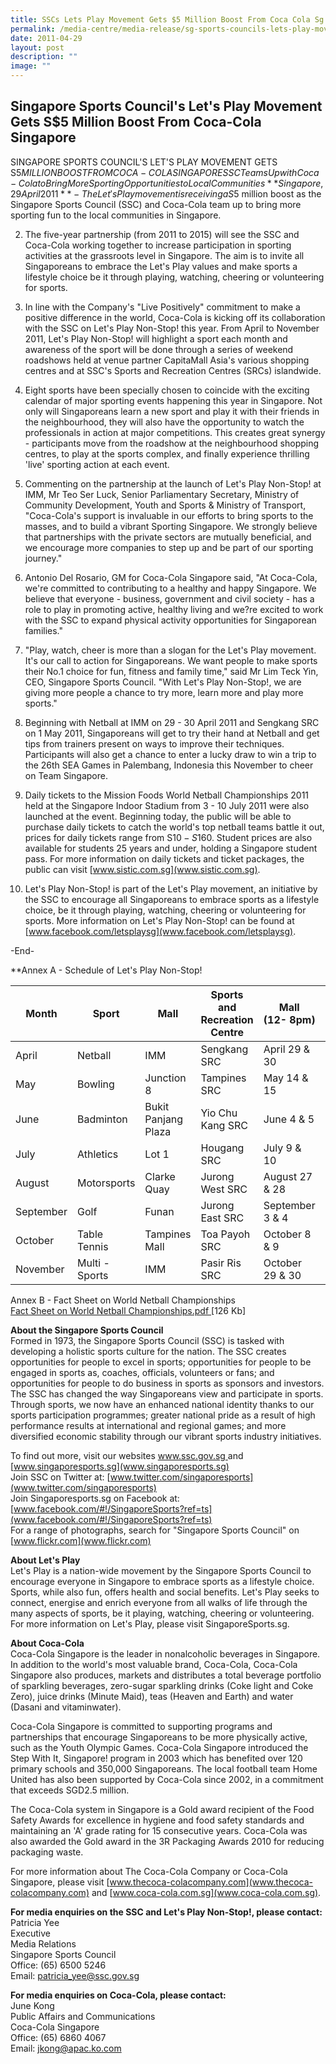```yaml
---
title: SSCs Lets Play Movement Gets $5 Million Boost From Coca Cola Sg
permalink: /media-centre/media-release/sg-sports-councils-lets-play-movement-gets-5-million-from-coca-cola-sg/
date: 2011-04-29
layout: post
description: ""
image: ""
---
```

## **Singapore Sports Council's Let's Play Movement Gets S$5 Million Boost From Coca-Cola Singapore**

SINGAPORE SPORTS COUNCIL'S LET'S PLAY MOVEMENT GETS S$5 MILLION BOOST FROM COCA-COLA SINGAPORE
SSC Teams Up with Coca-Cola to Bring More Sporting Opportunities to Local Communities
**Singapore, 29 April 2011** - The Let's Play movement is receiving a S$5 million boost as the Singapore Sports Council (SSC) and Coca-Cola team up to bring more sporting fun to the local communities in Singapore.

2. The five-year partnership (from 2011 to 2015) will see the SSC and Coca-Cola working together to increase participation in sporting activities at the grassroots level in Singapore. The aim is to invite all Singaporeans to embrace the Let's Play values and make sports a lifestyle choice be it through playing, watching, cheering or volunteering for sports.

3. In line with the Company's "Live Positively" commitment to make a positive difference in the world, Coca-Cola is kicking off its collaboration with the SSC on Let's Play Non-Stop! this year. From April to November 2011, Let's Play Non-Stop! will highlight a sport each month and awareness of the sport will be done through a series of weekend roadshows held at venue partner CapitaMall Asia's various shopping centres and at SSC's Sports and Recreation Centres (SRCs) islandwide.

4. Eight sports have been specially chosen to coincide with the exciting calendar of major sporting events happening this year in Singapore. Not only will Singaporeans learn a new sport and play it with their friends in the neighbourhood, they will also have the opportunity to watch the professionals in action at major competitions. This creates great synergy - participants move from the roadshow at the neighbourhood shopping centres, to play at the sports complex, and finally experience thrilling 'live' sporting action at each event.

5. Commenting on the partnership at the launch of Let's Play Non-Stop! at IMM, Mr Teo Ser Luck, Senior Parliamentary Secretary, Ministry of Community Development, Youth and Sports & Ministry of Transport, "Coca-Cola's support is invaluable in our efforts to bring sports to the masses, and to build a vibrant Sporting Singapore. We strongly believe that partnerships with the private sectors are mutually beneficial, and we encourage more companies to step up and be part of our sporting journey."

6. Antonio Del Rosario, GM for Coca-Cola Singapore said, "At Coca-Cola, we're committed to contributing to a healthy and happy Singapore. We believe that everyone - business, government and civil society - has a role to play in promoting active, healthy living and we?re excited to work with the SSC to expand physical activity opportunities for Singaporean families."

7. "Play, watch, cheer is more than a slogan for the Let's Play movement. It's our call to action for Singaporeans. We want people to make sports their No.1 choice for fun, fitness and family time," said Mr Lim Teck Yin, CEO, Singapore Sports Council. "With Let's Play Non-Stop!, we are giving more people a chance to try more, learn more and play more sports."

8. Beginning with Netball at IMM on 29 - 30 April 2011 and Sengkang SRC on 1 May 2011, Singaporeans will get to try their hand at Netball and get tips from trainers present on ways to improve their techniques. Participants will also get a chance to enter a lucky draw to win a trip to the 26th SEA Games in Palembang, Indonesia this November to cheer on Team Singapore.

9. Daily tickets to the Mission Foods World Netball Championships 2011 held at the Singapore Indoor Stadium from 3 - 10 July 2011 were also launched at the event. Beginning today, the public will be able to purchase daily tickets to catch the world's top netball teams battle it out, prices for daily tickets range from S$10 - S$160. Student prices are also available for students 25 years and under, holding a Singapore student pass. For more information on daily tickets and ticket packages, the public can visit [www.sistic.com.sg](www.sistic.com.sg).

10. Let's Play Non-Stop! is part of the Let's Play movement, an initiative by the SSC to encourage all Singaporeans to embrace sports as a lifestyle choice, be it through playing, watching, cheering or volunteering for sports. More information on Let's Play Non-Stop! can be found at [www.facebook.com/letsplaysg](www.facebook.com/letsplaysg).

-End-

**Annex A - Schedule of Let's Play Non-Stop!

| Month| Sport | Mall | Sports and Recreation Centre | Mall <br>(12- 8pm)  | SRC <br>(12- 4pm)
| -------- | -------- | -------- | -------- |-------- |-------- |
| April    | Netball     | IMM     | Sengkang SRC    | April 29 & 30   | May 1
| May | Bowling | Junction 8 | Tampines SRC | May 14 & 15 | May 21
| June | Badminton | Bukit Panjang Plaza | Yio Chu Kang SRC | June 4 & 5 | June 11
| July | Athletics | Lot 1 | Hougang SRC | July 9 & 10 | July 16
| August | Motorsports | Clarke Quay | Jurong West SRC | August 27 & 28 | September 10
| September | Golf | Funan | Jurong East SRC | September 3 & 4 | September 24
| October | Table Tennis | Tampines Mall | Toa Payoh SRC | October 8 & 9 | October 22
| November | Multi - Sports | IMM | Pasir Ris SRC | October 29 & 30 | November 5

Annex B - Fact Sheet on World Netball Championships
<br>[Fact Sheet on World Netball Championships.pdf ](/files/Media%20Centre/Media%20Release/2011/Apr/Fact%20Sheet%20on%20World%20Netball%20Championshipspdf.pdf)[126 Kb]

**About the Singapore Sports Council**
<br>
Formed in 1973, the Singapore Sports Council (SSC) is tasked with developing a holistic sports culture for the nation. The SSC creates opportunities for people to excel in sports; opportunities for people to be engaged in sports as, coaches, officials, volunteers or fans; and opportunities for people to do business in sports as sponsors and investors. The SSC has changed the way Singaporeans view and participate in sports. Through sports, we now have an enhanced national identity thanks to our sports participation programmes; greater national pride as a result of high performance results at international and regional games; and more diversified economic stability through our vibrant sports industry initiatives.

To find out more, visit our websites [www.ssc.gov.sg ](www.ssc.gov.sg )and [www.singaporesports.sg](www.singaporesports.sg)
<br>
Join SSC on Twitter at: [www.twitter.com/singaporesports](www.twitter.com/singaporesports)
<br>
Join Singaporesports.sg on Facebook at: [www.facebook.com/#!/SingaporeSports?ref=ts](www.facebook.com/#!/SingaporeSports?ref=ts)
<br>
For a range of photographs, search for "Singapore Sports Council" on [www.flickr.com](www.flickr.com)

**About Let's Play**
<br>
Let's Play is a nation-wide movement by the Singapore Sports Council to encourage everyone in Singapore to embrace sports as a lifestyle choice. Sports, while also fun, offers health and social benefits. Let's Play seeks to connect, energise and enrich everyone from all walks of life through the many aspects of sports, be it playing, watching, cheering or volunteering. For more information on Let's Play, please visit SingaporeSports.sg.

**About Coca-Cola**
<br>
Coca-Cola Singapore is the leader in nonalcoholic beverages in Singapore. In addition to the world's most valuable brand, Coca-Cola, Coca-Cola Singapore also produces, markets and distributes a total beverage portfolio of sparkling beverages, zero-sugar sparkling drinks (Coke light and Coke Zero), juice drinks (Minute Maid), teas (Heaven and Earth) and water (Dasani and vitaminwater).

Coca-Cola Singapore is committed to supporting programs and partnerships that encourage Singaporeans to be more physically active, such as the Youth Olympic Games. Coca-Cola Singapore introduced the Step With It, Singapore! program in 2003 which has benefited over 120 primary schools and 350,000 Singaporeans. The local football team Home United has also been supported by Coca-Cola since 2002, in a commitment that exceeds SGD2.5 million.

The Coca-Cola system in Singapore is a Gold award recipient of the Food Safety Awards for excellence in hygiene and food safety standards and maintaining an 'A' grade rating for 15 consecutive years. Coca-Cola was also awarded the Gold award in the 3R Packaging Awards 2010 for reducing packaging waste.

For more information about The Coca-Cola Company or Coca-Cola Singapore, please visit [www.thecoca-colacompany.com](www.thecoca-colacompany.com) and [www.coca-cola.com.sg](www.coca-cola.com.sg).

**For media enquiries on the SSC and Let's Play Non-Stop!, please contact:**
<br>Patricia Yee
<br>Executive
<br>Media Relations
<br>Singapore Sports Council
<br>Office: (65) 6500 5246
<br>Email: patricia_yee@ssc.gov.sg

**For media enquiries on Coca-Cola, please contact:**
<br>June Kong
<br>Public Affairs and Communications
<br>Coca-Cola Singapore
<br>Office: (65) 6860 4067
<br>Email: jkong@apac.ko.com